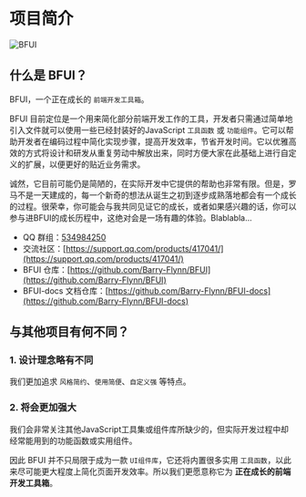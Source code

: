# 项目简介

![BFUI](/images/BFUI.png)

## 什么是 BFUI？

BFUI，一个正在成长的 `前端开发工具箱`。

BFUI 目前定位是一个用来简化部分前端开发工作的工具，开发者只需通过简单地引入文件就可以使用一些已经封装好的JavaScript `工具函数` 或 `功能组件`。它可以帮助开发者在编码过程中简化实现步骤，提高开发效率，节省开发时间。它以优雅高效的方式将设计和研发从重复劳动中解放出来，同时方便大家在此基础上进行自定义的扩展，以便更好的贴近业务需求。

诚然，它目前可能仍是简陋的，在实际开发中它提供的帮助也非常有限。但是，罗马不是一天建成的，每一个新奇的想法从诞生之初到逐步成熟落地都会有一个成长的过程。很荣幸，你可能会与我共同见证它的成长，或者如果感兴趣的话，你可以参与进BFUI的成长历程中，这绝对会是一场有趣的体验。Blablabla...

- QQ 群组：[534984250](https://qm.qq.com/cgi-bin/qm/qr?k=afn2P002RJm0JkEj3Egsp738KjW_LtKC&authKey=hsFMT4Lip8FB0YMckCWs5GFXQxfb0JDiu1)
- 交流社区：[https://support.qq.com/products/417041/](https://support.qq.com/products/417041/)
- BFUI 仓库：[https://github.com/Barry-Flynn/BFUI](https://github.com/Barry-Flynn/BFUI)
- BFUI-docs 文档仓库：[https://github.com/Barry-Flynn/BFUI-docs](https://github.com/Barry-Flynn/BFUI-docs)

## 与其他项目有何不同？

### 1. 设计理念略有不同

我们更加追求 `风格简约`、`使用简便`、`自定义强` 等特点。

### 2. 将会更加强大

我们会非常关注其他JavaScript工具集或组件库所缺少的，但实际开发过程中却经常能用到的功能函数或实用组件。

因此 BFUI 并不只局限于成为一款 `UI组件库`，它还将内置很多实用 `工具函数`，以此来尽可能更大程度上简化页面开发效率。所以我们更愿意称它为 **正在成长的前端开发工具箱**。




